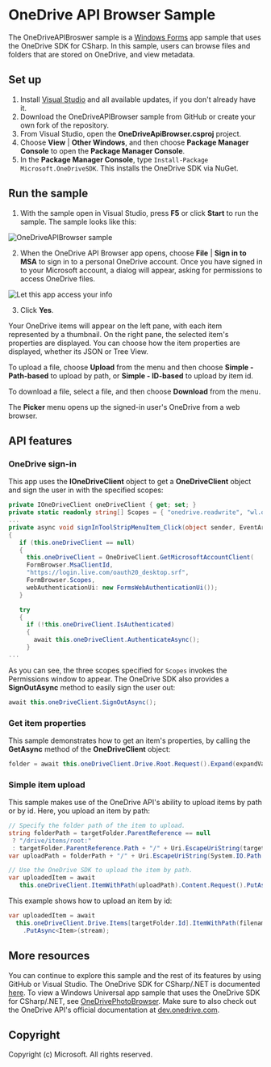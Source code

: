 # OneDrive API Browser Sample

The OneDriveAPIBroswer sample is a [Windows Forms](https://msdn.microsoft.com/en-us/library/dd30h2yb(v=vs.110).aspx) app sample that uses the OneDrive SDK for CSharp. In this sample, users can browse files and folders that are stored on OneDrive, and view metadata.

## Set up

1. Install [Visual Studio](https://www.visualstudio.com/downloads/download-visual-studio-vs) and all available updates, if you don't already have it. 
2. Download the OneDriveAPIBrowser sample from GitHub or create your own fork of the repository.
3. From Visual Studio, open the **OneDriveApiBrowser.csproj** project.
3. Choose **View** | **Other Windows**, and then choose **Package Manager Console** to open the **Package Manager Console**. 
4. In the **Package Manager Console**, type `Install-Package Microsoft.OneDriveSDK`. This installs the OneDrive SDK via NuGet.

## Run the sample

1. With the sample open in Visual Studio, press **F5** or click **Start** to run the sample. The sample looks like this: 

![OneDriveAPIBrowser sample](../images/OneDriveAPIBrowser.png)

2. When the OneDrive API Browser app opens, choose **File** | **Sign in to MSA** to sign in to a personal OneDrive account. Once you have signed in to your Microsoft account, a dialog will appear, asking for permissions to access OneDrive files.

![Let this app access your info](../images/Permissions.png)

3. Click **Yes**. 

Your OneDrive items will appear on the left pane, with each item represented by a thumbnail. On the right pane, the selected item's properties are displayed. You can choose how the item properties are displayed, whether its JSON or Tree View.

To upload a file, choose **Upload** from the menu and then choose **Simple - Path-based** to upload by path, or **Simple - ID-based** to upload by item id.

To download a file, select a file, and then choose **Download** from the menu.

The **Picker** menu opens up the signed-in user's OneDrive from a web browser.

## API features

### OneDrive sign-in

This app uses the **IOneDriveClient** object to get a **OneDriveClient** object and sign the user in with the specified scopes:

```csharp
private IOneDriveClient oneDriveClient { get; set; }
private static readonly string[] Scopes = { "onedrive.readwrite", "wl.offline_access", "wl.signin" };
...
private async void signInToolStripMenuItem_Click(object sender, EventArgs e) 
{ 
   if (this.oneDriveClient == null) 
   { 
     this.oneDriveClient = OneDriveClient.GetMicrosoftAccountClient( 
     FormBrowser.MsaClientId, 
     "https://login.live.com/oauth20_desktop.srf", 
     FormBrowser.Scopes, 
     webAuthenticationUi: new FormsWebAuthenticationUi()); 
   } 

   try 
   { 
     if (!this.oneDriveClient.IsAuthenticated) 
     { 
       await this.oneDriveClient.AuthenticateAsync(); 
     } 
...
```

As you can see, the three scopes specified for `Scopes` invokes the Permissions window to appear. The OneDrive SDK also provides a **SignOutAsync** method to easily sign the user out:

```csharp
await this.oneDriveClient.SignOutAsync();
```

### Get item properties

This sample demonstrates how to get an item's properties, by calling the **GetAsync** method of the **OneDriveClient** object:

```csharp
folder = await this.oneDriveClient.Drive.Root.Request().Expand(expandValue).GetAsync();
```

### Simple item upload

This sample makes use of the OneDrive API's ability to upload items by path or by id. 
Here, you upload an item by path:
```csharp
// Specify the folder path of the item to upload.
string folderPath = targetFolder.ParentReference == null 
 ? "/drive/items/root:" 
 : targetFolder.ParentReference.Path + "/" + Uri.EscapeUriString(targetFolder.Name); 
var uploadPath = folderPath + "/" + Uri.EscapeUriString(System.IO.Path.GetFileName(filename)); 

// Use the OneDrive SDK to upload the item by path.
var uploadedItem = await 
   this.oneDriveClient.ItemWithPath(uploadPath).Content.Request().PutAsync<Item>(stream); 

```

This example shows how to upload an item by id:
```csharp
var uploadedItem = await 
  this.oneDriveClient.Drive.Items[targetFolder.Id].ItemWithPath(filename).Content.Request() 
    .PutAsync<Item>(stream); 
```

## More resources

You can continue to explore this sample and the rest of its features by using GitHub or Visual Studio. The OneDrive SDK for CSharp/.NET is documented [here](https://github.com/OneDrive/onedrive-sdk-csharp/blob/master/README.md). To view a Windows Universal app sample that uses the OneDrive SDK for CSharp/.NET, see [OneDrivePhotoBrowser](https://github.com/OneDrive/onedrive-sdk-csharp/tree/master/samples/OneDrivePhotoBrowser). Make sure to also check out the OneDrive API's official documentation at [dev.onedrive.com](https://dev.onedrive.com). 

## Copyright

Copyright (c) Microsoft. All rights reserved.
